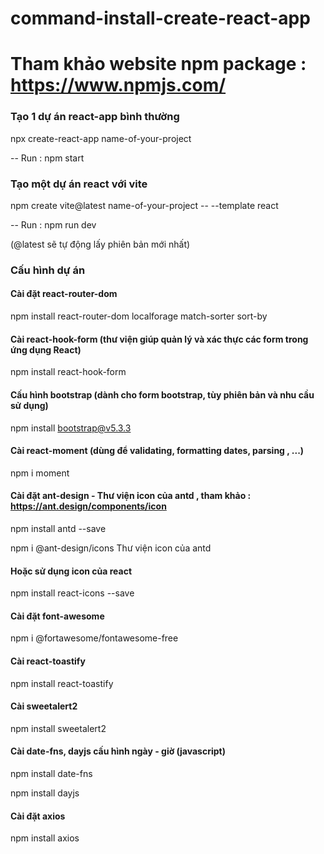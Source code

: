 # command-install-create-react-app

# Tham khảo website npm package : https://www.npmjs.com/

### Tạo 1 dự án react-app bình thường
npx create-react-app name-of-your-project

-- Run : npm start

### Tạo một dự án react với vite
npm create vite@latest name-of-your-project -- --template react

-- Run : npm run dev

(@latest sẽ tự động lấy phiên bản mới nhất)

### Cấu hình dự án

#### Cài đặt react-router-dom

npm install react-router-dom localforage match-sorter sort-by

#### Cài react-hook-form (thư viện giúp quản lý và xác thực các form trong ứng dụng React)

npm install react-hook-form

#### Cấu hình bootstrap (dành cho form bootstrap, tùy phiên bản và nhu cầu sử dụng)

npm install bootstrap@v5.3.3

#### Cài react-moment (dùng để validating, formatting dates, parsing , ...)

npm i moment

#### Cài đặt ant-design - Thư viện icon của antd , tham khảo : https://ant.design/components/icon

npm install antd --save

npm i @ant-design/icons 
Thư viện icon của antd

#### Hoặc sử dụng icon của react 

npm install react-icons --save

#### Cài đặt font-awesome 

npm i @fortawesome/fontawesome-free

#### Cài react-toastify

npm install react-toastify

#### Cài sweetalert2

npm install sweetalert2

#### Cài date-fns, dayjs cấu hình ngày - giờ (javascript)

npm install date-fns

npm install dayjs

#### Cài đặt axios

npm install axios





